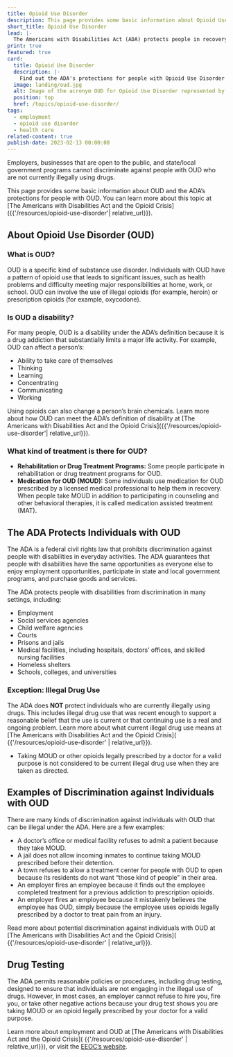 ```yaml
---
title: Opioid Use Disorder
description: This page provides some basic information about Opioid Use Disorder (OUD) and the ADA’s protections for people with OUD.
short_title: Opioid Use Disorder
lead: |-
  The Americans with Disabilities Act (ADA) protects people in recovery from opioid use disorder (OUD) who are not engaging in illegal drug use, including those who are taking medication prescribed by their doctor to treat their OUD.
print: true
featured: true
card:
  title: Opioid Use Disorder
  description: |-
    Find out the ADA's protections for people with Opioid Use Disorder.
  image: landing/oud.jpg
  alt: Image of the acronym OUD for Opioid Use Disorder represented by wooden letter tiles
  position: top
  href: /topics/opioid-use-disorder/
tags:
  - employment
  - opioid use disorder
  - health care
related-content: true
publish-date: 2023-02-13 00:00:00
---
```

Employers, businesses that are open to the public, and state/local
government programs cannot discriminate against people with OUD
who are not currently illegally using drugs.

This page provides some basic information about OUD and the ADA’s
protections for people with OUD. You can learn more about this topic
at [The Americans with Disabilities Act and the Opioid Crisis]({{'/resources/opioid-use-disorder'| relative_url}}).

## About Opioid Use Disorder (OUD)

### What is OUD?

OUD is a specific kind of substance use disorder. Individuals with OUD have a pattern of opioid
use that leads to significant issues, such as health problems and difficulty meeting major responsibilities at home, work, or school. OUD can involve the use of illegal opioids (for example, heroin) or prescription opioids (for example, oxycodone).

### Is OUD a disability?

For many people, OUD is a disability under the ADA’s definition because it is a drug addiction
that substantially limits a major life activity. For example, OUD can affect a person’s:
- Ability to take care of themselves
- Thinking
- Learning
- Concentrating
- Communicating
- Working

Using opioids can also change a person’s brain chemicals. Learn more about how OUD can
meet the ADA’s definition of disability at [The Americans with Disabilities Act and the Opioid Crisis]({{'/resources/opioid-use-disorder'| relative_url}}).

### What kind of treatment is there for OUD?
- **Rehabilitation or Drug Treatment Programs:** Some people participate in rehabilitation
or drug treatment programs for OUD.
- **Medication for OUD (MOUD):** Some individuals use medication for OUD prescribed by a
licensed medical professional to help them in recovery. When people take MOUD in
addition to participating in counseling and other behavioral therapies, it is called
medication assisted treatment (MAT).

## The ADA Protects Individuals with OUD

The ADA is a federal civil rights law that prohibits discrimination against people with disabilities
in everyday activities. The ADA guarantees that people with disabilities have the same
opportunities as everyone else to enjoy employment opportunities, participate in state and
local government programs, and purchase goods and services.

The ADA protects people with disabilities from discrimination in many settings, including:
- Employment
- Social services agencies
- Child welfare agencies
- Courts
- Prisons and jails
- Medical facilities, including hospitals, doctors’ offices, and skilled nursing facilities
- Homeless shelters
- Schools, colleges, and universities

### Exception: Illegal Drug Use

The ADA does **NOT** protect individuals who are currently illegally using drugs. This includes
illegal drug use that was recent enough to support a reasonable belief that the use is current or
that continuing use is a real and ongoing problem. Learn more about what current illegal drug
use means at [The Americans with Disabilities Act and the Opioid Crisis]( {{'/resources/opioid-use-disorder' | relative_url}}).
- Taking MOUD or other opioids legally prescribed by a doctor for a valid purpose is not
considered to be current illegal drug use when they are taken as directed.

## Examples of Discrimination against Individuals with OUD

There are many kinds of discrimination against individuals with OUD that can be illegal under
the ADA. Here are a few examples:
- A doctor’s office or medical facility refuses to admit a patient because they take MOUD.
- A jail does not allow incoming inmates to continue taking MOUD prescribed before their
detention.
- A town refuses to allow a treatment center for people with OUD to open because its
residents do not want “those kind of people” in their area.
- An employer fires an employee because it finds out the employee completed treatment
for a previous addiction to prescription opioids.
- An employer fires an employee because it mistakenly believes the employee has OUD,
simply because the employee uses opioids legally prescribed by a doctor to treat pain
from an injury.

Read more about potential discrimination against individuals with OUD at [The Americans with Disabilities Act and the Opioid Crisis]( {{'/resources/opioid-use-disorder' | relative_url}}).

## Drug Testing

The ADA permits reasonable policies or procedures, including drug testing, designed to ensure
that individuals are not engaging in the illegal use of drugs. However, in most cases, an
employer cannot refuse to hire you, fire you, or take other negative actions because your drug
test shows you are taking MOUD or an opioid legally prescribed by your doctor for a valid
purpose.

Learn more about employment and OUD at [The Americans with Disabilities Act and the Opioid Crisis]( {{'/resources/opioid-use-disorder' | relative_url}}), or visit the [EEOC’s website](https://www.eeoc.gov).
